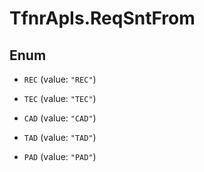 # TfnrApIs.ReqSntFrom

## Enum


* `REC` (value: `"REC"`)

* `TEC` (value: `"TEC"`)

* `CAD` (value: `"CAD"`)

* `TAD` (value: `"TAD"`)

* `PAD` (value: `"PAD"`)


